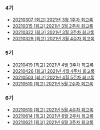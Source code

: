 ### 4기
- [20210307 [회고] 2021년 3월 1주차 회고록](https://catsbi.oopy.io/3825d0ce-c460-4b11-805f-33103d300670)
- [20210315 [회고] 2021년 3월 2주차 회고록](https://catsbi.oopy.io/06d9b71d-8782-4b7b-8ae6-f8a0cacc06cf)
- [20210322 [회고] 2021년 3월 3주차 회고록](https://catsbi.oopy.io/e679dbae-8a62-4070-9438-d641c4191c98)
- [20210329 [회고] 2021년 3월 4주차 회고록](https://catsbi.oopy.io/14790e1e-9738-4ab1-9df6-d5f4c0ccf13b)


### 5기
- [20210419 [회고] 2021년 4월 3주차 회고록](https://catsbi.oopy.io/af5e989f-807b-43a9-b762-1c1e33910780)
- [20210426 [회고] 2021년 4월 4주차 회고록](https://catsbi.oopy.io/abbd7c7f-8800-44d6-be0c-9af4e17ce396)
- [20210503 [회고] 2021년 4월 5주차 회고록](https://catsbi.oopy.io/5acb88b2-ac93-4a4e-a0a4-b619d6a49727)
- [20210510 [회고] 2021년 5월 2주차 회고록](https://catsbi.oopy.io/900a467d-58cf-40bc-9ec1-fc7935c8afc1)


### 6기
- [20210510 [회고] 2021년 5월 4주차 회고록](https://catsbi.oopy.io/1e99440b-4e6f-4070-8816-231f6af8d2f8)
- [20210614 [회고] 2021년 6월 2주차 회고록](https://catsbi.oopy.io/8ff704e5-eb71-482e-a020-69bafd2eef89)
- [20210621 [회고] 2021년 6월 3주차 회고록](https://catsbi.oopy.io/898a3f58-d48e-47bd-8387-07f8ecf4ab2f)
